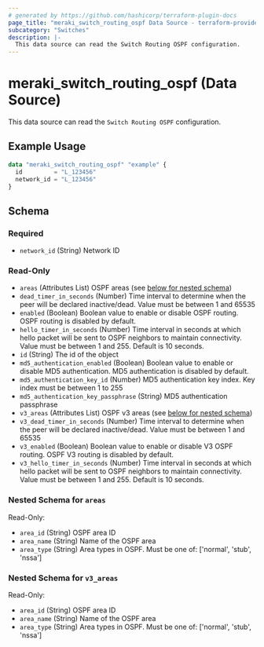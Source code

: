 ```yaml
---
# generated by https://github.com/hashicorp/terraform-plugin-docs
page_title: "meraki_switch_routing_ospf Data Source - terraform-provider-meraki"
subcategory: "Switches"
description: |-
  This data source can read the Switch Routing OSPF configuration.
---
```


# meraki_switch_routing_ospf (Data Source)

This data source can read the `Switch Routing OSPF` configuration.

## Example Usage

```terraform
data "meraki_switch_routing_ospf" "example" {
  id         = "L_123456"
  network_id = "L_123456"
}
```

<!-- schema generated by tfplugindocs -->
## Schema

### Required

- `network_id` (String) Network ID

### Read-Only

- `areas` (Attributes List) OSPF areas (see [below for nested schema](#nestedatt--areas))
- `dead_timer_in_seconds` (Number) Time interval to determine when the peer will be declared inactive/dead. Value must be between 1 and 65535
- `enabled` (Boolean) Boolean value to enable or disable OSPF routing. OSPF routing is disabled by default.
- `hello_timer_in_seconds` (Number) Time interval in seconds at which hello packet will be sent to OSPF neighbors to maintain connectivity. Value must be between 1 and 255. Default is 10 seconds.
- `id` (String) The id of the object
- `md5_authentication_enabled` (Boolean) Boolean value to enable or disable MD5 authentication. MD5 authentication is disabled by default.
- `md5_authentication_key_id` (Number) MD5 authentication key index. Key index must be between 1 to 255
- `md5_authentication_key_passphrase` (String) MD5 authentication passphrase
- `v3_areas` (Attributes List) OSPF v3 areas (see [below for nested schema](#nestedatt--v3_areas))
- `v3_dead_timer_in_seconds` (Number) Time interval to determine when the peer will be declared inactive/dead. Value must be between 1 and 65535
- `v3_enabled` (Boolean) Boolean value to enable or disable V3 OSPF routing. OSPF V3 routing is disabled by default.
- `v3_hello_timer_in_seconds` (Number) Time interval in seconds at which hello packet will be sent to OSPF neighbors to maintain connectivity. Value must be between 1 and 255. Default is 10 seconds.

<a id="nestedatt--areas"></a>
### Nested Schema for `areas`

Read-Only:

- `area_id` (String) OSPF area ID
- `area_name` (String) Name of the OSPF area
- `area_type` (String) Area types in OSPF. Must be one of: ['normal', 'stub', 'nssa']


<a id="nestedatt--v3_areas"></a>
### Nested Schema for `v3_areas`

Read-Only:

- `area_id` (String) OSPF area ID
- `area_name` (String) Name of the OSPF area
- `area_type` (String) Area types in OSPF. Must be one of: ['normal', 'stub', 'nssa']
